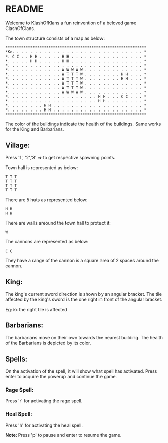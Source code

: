 # README


Welcome to KlashOfKlans a fun reinvention of a beloved game ClashOfClans.

The town structure consists of a map as below:

```
**************************************************************
*K>. . . . . . . . . . . . . . . . . . . . . . . . . . . . . *
*. C C . . H H . . . . . H H . . . . . . . . . . . . . . . . *
*. . . . . H H . . . . . H H . . . . . . . . . . . . . . . . *
*. . . . . . . . . . . . . . . . . . . . . . . . . . . . . . *
*. . . . . . . . . . . . W W W W W . . . . . . . . . . . . . *
*. . . . . . . . . . . . W T T T W . . . . . . . . H H . . . *
*. . . . . . . . . . . . W T T T W . . . . . . . . H H . . . *
*. . . . . . . . . . . . W T T T W . . . . . . . . . . . . . *
*. . . . . . . . . . . . W T T T W . . . . . . . . . . . . . *
*. . . . . . . . . . . . W W W W W . . . . . . . . . . . . . *
*. . . . . . . . . . . . . . . . . . . . H H . . . C C . . . *
*. . . . . . . . . . . . . . . . . . . . H H . . . . . . . . *
*. . . . . . . . H H . . . . . . . . . . . . . . . . . . . . *
*. . . . . . . . H H . . . . . . . . . . . . . . . . . . . . *
**************************************************************
```

The color of the buildings indicate the health of the buildings. Same works for the King and Barbarians.

## Village:

Press '1', '2','3' => to get respective spawning points.

Town hall is represented as below:
```
T T T
T T T
T T T
T T T
```

There are 5 huts as represented below:
```
H H
H H
```

There are walls areound the town hall to protect it:
```
W
```

The cannons are represented as below:
```
C C
```

They have a range of the cannon is a square area of 2 spaces around the cannon. 

## King:

The king's current sword direction is shown by an angular bracket. The tile affected by the king's sword is the one right in front of the angular bracket.

Eg: ```K>```  the right tile is affected

## Barbarians:

The barbarians move on their own towards the nearest building. The health of the Barbarians is depicted by its color.

## Spells:

On the activation of the spell, it will show what spell has activated. Press enter to acquire the powerup and continue the game.

### Rage Spell:

Press 'r' for activating the rage spell.

### Heal Spell:

Press 'h' for activating the heal spell.


<b> Note: </b> Press 'p' to pause and enter to resume the game.


